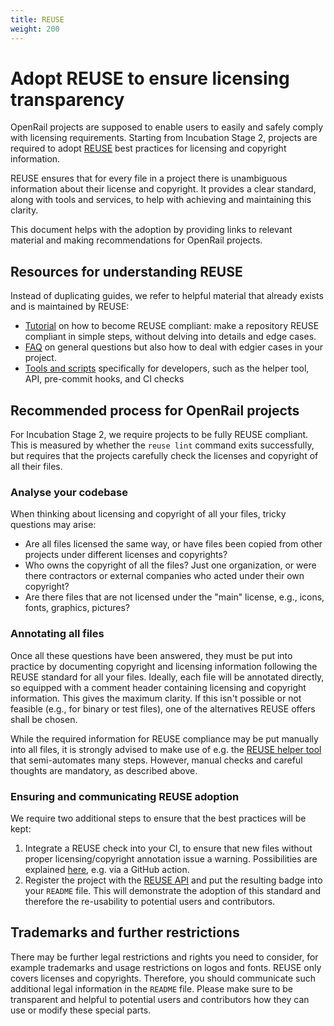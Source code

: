 ```yaml
---
title: REUSE
weight: 200
---
```

# Adopt REUSE to ensure licensing transparency

OpenRail projects are supposed to enable users to easily and safely comply with licensing requirements. Starting from Incubation Stage 2, projects are required to adopt [REUSE](https://reuse.software/) best practices for licensing and copyright information.

REUSE ensures that for every file in a project there is unambiguous information about their license and copyright. It provides a clear standard, along with tools and services, to help with achieving and maintaining this clarity.

This document helps with the adoption by providing links to relevant material and making recommendations for OpenRail projects.

## Resources for understanding REUSE

Instead of duplicating guides, we refer to helpful material that already exists and is maintained by REUSE:

* [Tutorial](https://reuse.software/tutorial/) on how to become REUSE compliant: make a repository REUSE compliant in simple steps, without delving into details and edge cases.
* [FAQ](https://reuse.software/faq/) on general questions but also how to deal with edgier cases in your project.
* [Tools and scripts](https://reuse.software/dev/) specifically for developers, such as the helper tool, API, pre-commit hooks, and CI checks

## Recommended process for OpenRail projects

For Incubation Stage 2, we require projects to be fully REUSE compliant. This is measured by whether the `reuse lint` command exits successfully, but requires that the projects carefully check the licenses and copyright of all their files.

### Analyse your codebase

When thinking about licensing and copyright of all your files, tricky questions may arise:

* Are all files licensed the same way, or have files been copied from other projects under different licenses and copyrights?
* Who owns the copyright of all the files? Just one organization, or were there contractors or external companies who acted under their own copyright?
* Are there files that are not licensed under the "main" license, e.g., icons, fonts, graphics, pictures?

### Annotating all files

Once all these questions have been answered, they must be put into practice by documenting copyright and licensing information following the REUSE standard for all your files. Ideally, each file will be annotated directly, so equipped with a comment header containing licensing and copyright information. This gives the maximum clarity. If this isn't possible or not feasible (e.g., for binary or test files), one of the alternatives REUSE offers shall be chosen.

While the required information for REUSE compliance may be put manually into all files, it is strongly advised to make use of e.g. the [REUSE helper tool](https://github.com/fsfe/reuse-tool) that semi-automates many steps. However, manual checks and careful thoughts are mandatory, as described above.

### Ensuring and communicating REUSE adoption

We require two additional steps to ensure that the best practices will be kept:

1. Integrate a REUSE check into your CI, to ensure that new files without proper licensing/copyright annotation issue a warning. Possibilities are explained [here](https://reuse.software/dev/), e.g. via a GitHub action.
2. Register the project with the [REUSE API](https://api.reuse.software/) and put the resulting badge into your `README` file. This will demonstrate the adoption of this standard and therefore the re-usability to potential users and contributors.

## Trademarks and further restrictions

There may be further legal restrictions and rights you need to consider, for example trademarks and usage restrictions on logos and fonts. REUSE only covers licenses and copyrights. Therefore, you should communicate such additional legal information in the `README` file. Please make sure to be transparent and helpful to potential users and contributors how they can use or modify these special parts.
